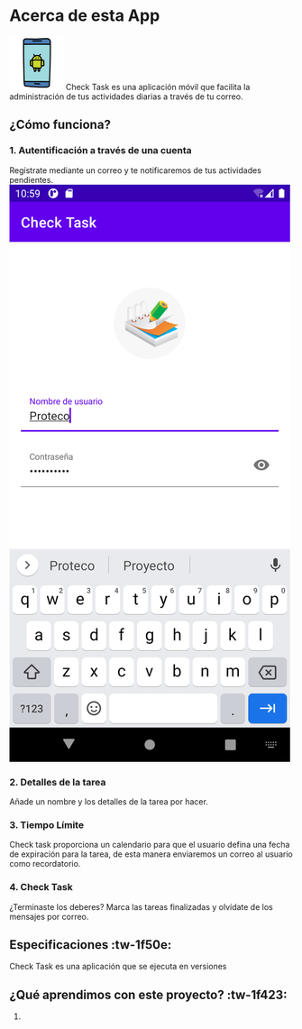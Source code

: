 # Acerca de esta App
<img src="Proyectos/BlockNotas/app/src/main/res/drawable/icons8-android.svg" alt="My cool logo"/>
Check Task es una aplicación móvil que facilita la administración de tus actividades diarias a través de tu correo.

##  ¿Cómo funciona?

###  1. Autentificación a través de una cuenta

Regístrate mediante un correo y te notificaremos de tus actividades pendientes.
![Alt text](Proyectos/BlockNotas/app/src/main/res/drawable/login.png?raw=true "Autentificación a través de una cuenta")
### 2. Detalles de la tarea

Añade un nombre y los detalles de la tarea por hacer.

### 3. Tiempo Límite

Check task proporciona un calendario para que el usuario defina una fecha de expiración para la tarea, de esta manera enviaremos un correo al usuario como recordatorio.

### 4.  Check Task

¿Terminaste los deberes? Marca las tareas finalizadas y olvídate de los mensajes por correo.

## Especificaciones  :tw-1f50e:

Check Task es una aplicación que se ejecuta en versiones

## ¿Qué aprendimos con este proyecto?  :tw-1f423:

1.
